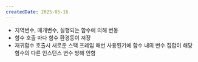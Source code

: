 ```yaml
---
createdDate: 2025-05-16
---
```

- 지역변수, 매개변수, 실행되는 함수에 의해 변동
- 함수 호출 마다 함수 환경등이 저장
- 재귀함수 호출시 새로운 스택 프레임 매번 사용된기에 함수 내의 변수 집합이 해당 함수의 다른 인스턴스 변수 방해 안함